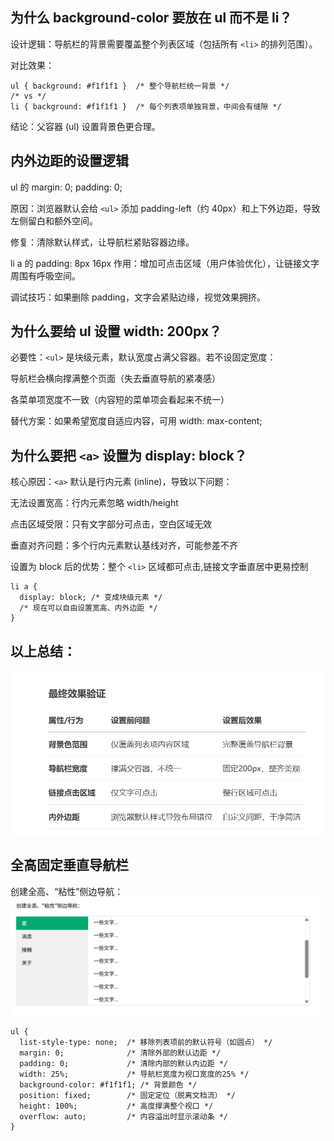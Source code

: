 ## 为什么 background-color 要放在 ul 而不是 li？

设计逻辑：导航栏的背景需要覆盖整个列表区域（包括所有 `<li>` 的排列范围）。

对比效果：

```
ul { background: #f1f1f1 }  /* 整个导航栏统一背景 */
/* vs */
li { background: #f1f1f1 }  /* 每个列表项单独背景，中间会有缝隙 */
```

结论：父容器 (ul) 设置背景色更合理。

## 内外边距的设置逻辑

ul 的 margin: 0; padding: 0;

原因：浏览器默认会给 `<ul>` 添加 padding-left（约 40px）和上下外边距，导致左侧留白和额外空间。

修复：清除默认样式，让导航栏紧贴容器边缘。

li a 的 padding: 8px 16px
作用：增加可点击区域（用户体验优化），让链接文字周围有呼吸空间。

调试技巧：如果删除 padding，文字会紧贴边缘，视觉效果拥挤。

## 为什么要给 ul 设置 width: 200px？

必要性：`<ul>` 是块级元素，默认宽度占满父容器。若不设固定宽度：

导航栏会横向撑满整个页面（失去垂直导航的紧凑感）

各菜单项宽度不一致（内容短的菜单项会看起来不统一）

替代方案：如果希望宽度自适应内容，可用 width: max-content;

## 为什么要把 `<a>` 设置为 display: block？

核心原因：`<a>` 默认是行内元素 (inline)，导致以下问题：

无法设置宽高：行内元素忽略 width/height

点击区域受限：只有文字部分可点击，空白区域无效

垂直对齐问题：多个行内元素默认基线对齐，可能参差不齐

设置为 block 后的优势：整个 `<li>` 区域都可点击,链接文字垂直居中更易控制

```
li a {
  display: block; /* 变成块级元素 */
  /* 现在可以自由设置宽高、内外边距 */
}
```

## 以上总结：

![alt text](总结.png)

## 全高固定垂直导航栏

创建全高、“粘性”侧边导航：
![alt text](全高粘性导航栏.png)

```
ul {
  list-style-type: none;  /* 移除列表项前的默认符号（如圆点） */
  margin: 0;              /* 清除外部的默认边距 */
  padding: 0;             /* 清除内部的默认内边距 */
  width: 25%;             /* 导航栏宽度为视口宽度的25% */
  background-color: #f1f1f1; /* 背景颜色 */
  position: fixed;        /* 固定定位（脱离文档流） */
  height: 100%;           /* 高度撑满整个视口 */
  overflow: auto;         /* 内容溢出时显示滚动条 */
}
```
